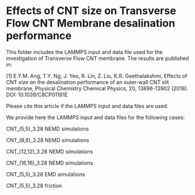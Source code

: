 # Effects of CNT size on Transverse Flow CNT Membrane desalination performance

This folder includes the LAMMPS input and data file used for the investigation of Transverse Flow CNT membrane. The results are published in:

[1] E.Y.M. Ang, T.Y. Ng, J. Yeo, R. Lin, Z. Liu, K.R. Geethalakshmi, Effects of CNT size on the desalination performance of an outer-wall CNT slit membrane, Physical Chemistry Chemical Physics, 20, 13896-13902 (2018). DOI: 10.1039/C8CP01191E 

Please cite this article if the LAMMPS input and data files are used.

We provide here the LAMMPS input and data files for the following cases:

CNT_(5,5)_3.28 NEMD simulations

CNT_(8,8)_3.28 NEMD simulations

CNT_(12,12)_3.28 NEMD simulations

CNT_(16,16)_3.28 NEMD simulations

CNT_(5,5)_3.28 EMD simulations

CNT_(5,5)_3.28 friction

